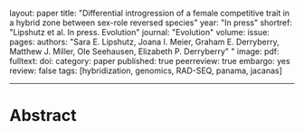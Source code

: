 layout: paper
title: "Differential introgression of a female competitive trait in a hybrid zone between sex-role reversed species"
year: "In press"
shortref: "Lipshutz et al. In press. Evolution"
journal: "Evolution"
volume:
issue:
pages:
authors: "Sara E. Lipshutz, Joana I. Meier, Graham E. Derryberry, Matthew J. Miller, Ole Seehausen, Elizabeth P. Derryberry"
"
image:
pdf:
fulltext:
doi:
category: paper
published: true
peerreview: true
embargo: yes
review: false
tags: [hybridization, genomics, RAD-SEQ, panama, jacanas]

---

# Abstract
